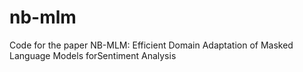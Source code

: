 # nb-mlm
Code for the paper NB-MLM: Efficient Domain Adaptation of Masked Language Models forSentiment Analysis
